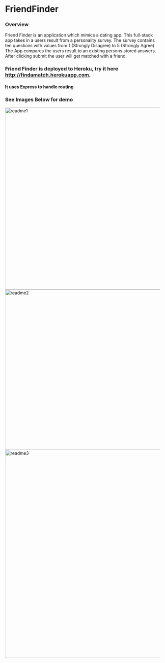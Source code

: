 # FriendFinder

### Overview

Friend Finder is an application which mimics a dating app. This full-stack app takes in a users result from a personality survey. The survey contains ten questions with values from 1 (Strongly Disagree) to 5 (Strongly Agree). The App compares the users result to an existing persons stored answers. After clicking submit the user will get matched with a friend.

### Friend Finder is deployed to Heroku, try it here http://findamatch.herokuapp.com.
#### It uses Express to handle routing

### See Images Below for demo

<img width="591" alt="readme1" src="https://user-images.githubusercontent.com/39322545/46701716-45df9f80-cbe6-11e8-8220-ee9c86bb4ffa.png">
<img width="521" alt="readme2" src="https://user-images.githubusercontent.com/39322545/46701717-45df9f80-cbe6-11e8-8ee2-380126a21085.png">
<img width="676" alt="readme3" src="https://user-images.githubusercontent.com/39322545/46701719-46783600-cbe6-11e8-98b5-bbad46b3edc2.png">

